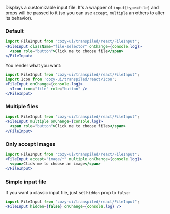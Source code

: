 Displays a customizable input file. It's a wrapper of `input[type=file]` and
props will be passed to it (so you can use `accept`, `multiple` an
others to alter its behavior).

### Default

```jsx
import FileInput from 'cozy-ui/transpiled/react/FileInput';
<FileInput className="file-selector" onChange={console.log}>
  <span role="button">Click me to choose file</span>
</FileInput>
```

You render what you want:

```jsx
import FileInput from 'cozy-ui/transpiled/react/FileInput';
import Icon from 'cozy-ui/transpiled/react/Icon';
<FileInput onChange={console.log}>
  <Icon icon="file" role="button" />
</FileInput>
```

### Multiple files

```jsx
import FileInput from 'cozy-ui/transpiled/react/FileInput';
<FileInput multiple onChange={console.log}>
  <span role="button">Click me to choose files</span>
</FileInput>
```

### Only accept images

```jsx
import FileInput from 'cozy-ui/transpiled/react/FileInput';
<FileInput accept="image/*" multiple onChange={console.log}>
  <span>Click me to choose an image</span>
</FileInput>
```

### Simple input file

If you want a classic input file, just set `hidden` prop to `false`:

```jsx
import FileInput from 'cozy-ui/transpiled/react/FileInput';
<FileInput hidden={false} onChange={console.log} />
```
